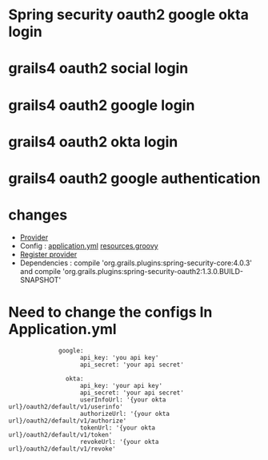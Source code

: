 # Spring security oauth2 google okta login
# grails4 oauth2 social login
# grails4 oauth2 google login
# grails4 oauth2 okta login
# grails4 oauth2 google authentication
# changes
<ul>
<li><a href="https://github.com/dhirajbadu/grails4_oauth2_social_login/tree/main/src/main/groovy/com/auth/provider">Provider</a></li>
<li>Config : <a href="https://github.com/dhirajbadu/grails4_oauth2_social_login/blob/main/grails-app/conf/application.yml">application.yml</a> <a href="https://github.com/dhirajbadu/grails4_oauth2_social_login/blob/main/grails-app/conf/spring/resources.groovy">resources.groovy</a></li>
<li><a href="https://github.com/dhirajbadu/grails4_oauth2_social_login/blob/main/grails-app/init/auth/demo/BootStrap.groovy"> Register provider</a></li>
  <li>Dependencies : compile 'org.grails.plugins:spring-security-core:4.0.3' and compile 'org.grails.plugins:spring-security-oauth2:1.3.0.BUILD-SNAPSHOT'</li>
  </ul>
  
  # Need to change the configs In Application.yml
                  google:
                        api_key: 'you api key'
                        api_secret: 'your api secret'
                       
                    okta:
                        api_key: 'your api key'
                        api_secret: 'your api secret'
                        userInfoUrl: '{your okta url}/oauth2/default/v1/userinfo'
                        authorizeUrl: '{your okta url}/oauth2/default/v1/authorize'
                        tokenUrl: '{your okta url}/oauth2/default/v1/token'
                        revokeUrl: '{your okta url}/oauth2/default/v1/revoke'

